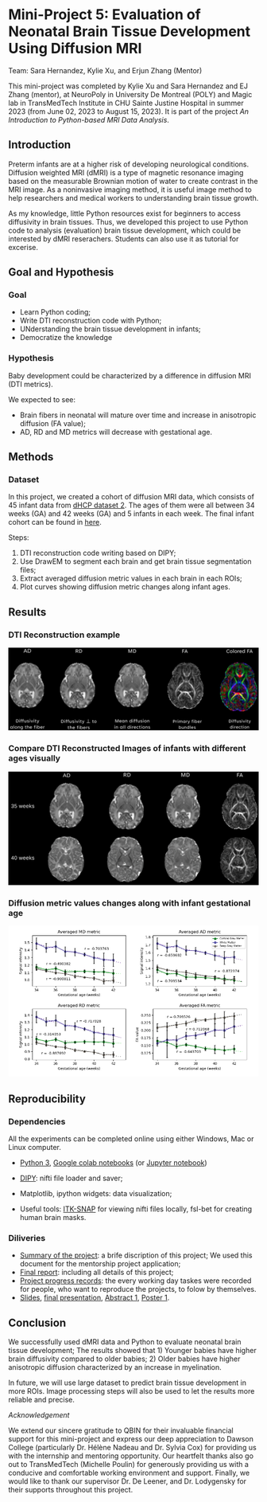 # Mini-Project 5: Evaluation of Neonatal Brain Tissue Development Using Diffusion MRI

Team: Sara Hernandez, Kylie Xu, and Erjun Zhang (Mentor)

This mini-project was  completed by Kylie Xu and Sara Hernandez and EJ Zhang (mentor), at NeuroPoly in University De Montreal (POLY) and Magic lab in TransMedTech Institute in CHU Sainte Justine Hospital in summer 2023 (from June 02, 2023 to August 15, 2023). It is part of the project *An Introduction to Python-based MRI Data Analysis*.

## Introduction
Preterm infants are at a higher risk of developing neurological conditions. Diffusion weighted MRI (dMRI) is a type of magnetic resonance imaging based on the measurable Brownian motion of water to create contrast in the MRI image. As a noninvasive imaging method, it is useful image method to help researchers and medical workers to understanding brain tissue growth.

As my knowledge, little Python resources exist for beginners to access diffusivity in brain tissues. Thus, we developed this project to use Python code to analysis (evaluation) brain tissue development, which could be interested by dMRI reserachers. Students can also use it as tutorial for excerise. 

## Goal and Hypothesis
### Goal
* Learn Python coding;
* Write DTI reconstruction code with Python;
* UNderstanding the brain tissue development in infants;
* Democratize the knowledge
### Hypothesis
Baby development could be characterized by a difference in diffusion MRI (DTI metrics).

We expected to see:
* Brain fibers in neonatal will mature over time and increase in anisotropic diffusion (FA value);
* AD, RD and MD metrics will decrease with gestational age.

## Methods

### Dataset
In this project, we created a cohort of diffusion MRI data, which consists of $45$ infant data from [dHCP dataset 2](http://www.developingconnectome.org/data-release/second-data-release/). The ages of them were all between $34$ weeks (GA) and $42$ weeks (GA) and $5$ infants in each week. The final infant cohort can be found in [here](./data/Baby_sublist_45.xlsx).

Steps:

1. DTI reconstruction code writing based on DIPY;
2. Use DrawEM to segment each brain and get brain tissue segmentation files;
3. Extract averaged diffusion metric values in each brain in each ROIs;
4. Plot curves showing diffusion metric changes along infant ages. 

## Results
### DTI Reconstruction example
![DTI Reconstruction](./images/Result_dti_reconstruction_figure.png)
### Compare DTI Reconstructed Images of infants with different ages visually
![DTI metric maps comparasion](./images/Compare_dti_metrics_figure.png)
### Diffusion metric values changes along with infant gestational age
![Results](./images/Result_figure_1.png)
## Reproducibility
### Dependencies
All the experiments can be completed online using either Windows, Mac or Linux computer.
* [Python 3](https://dti-tk.sourceforge.net/pmwiki/pmwiki.php?n=Main.HomePage), [Google colab notebooks](https://colab.research.google.com/) (or [Jupyter notebook](https://jupyter.org/))

* [DIPY](https://dipy.org/): nifti file loader and saver;
* Matplotlib, ipython widgets: data visualization;
* Useful tools: [ITK-SNAP](http://www.itksnap.org/pmwiki/pmwiki.php) for viewing nifti files locally, fsl-bet for creating human brain masks.

### Diliveries
* [Summary of the project](./documents/MiniProject_5_Summary_of_project.pdf): a brife discription of this project; We used this document for the mentorship project application;
* [Final report](./documents/MiniProject_5_Report.pdf): including all details of this project;
* [Project progress records](./documents/Progress_records_of_the_project.pdf): the every working day taskes were recorded for people, who want to reproduce the projects, to folow by themselves.
* [Slides](./documents/MiniProject_5_Slides_at_CHUSJ.pdf), [final presentation](./documents/MiniProject_5_Presentation_at_CHUSJ.mp4), [Abstract 1](./documents/MiniProject_5_abstract1.pdf), [Poster 1](./documents/20230929_Kylie_Evaluation_of_Neonatal_Brain_Tissue_Deve_using_dMRI.pdf).


## Conclusion
We successfully used dMRI data and Python to evaluate neonatal brain tissue development; The results showed that 1) Younger babies have higher brain diffusivity compared to older babies; 2) Older babies have higher anisotropic diffusion characterized by an increase in myelination.

In future, we will use large dataset to predict brain tissue development in more ROIs. Image processing steps will also be used to let the results more reliable and precise.

*Acknowledgement*

We extend our sincere gratitude to QBIN for their invaluable financial support for this mini-project and express our deep appreciation to Dawson College (particularly Dr. Hélène Nadeau and Dr. Sylvia Cox) for providing us with the internship and mentoring opportunity. Our heartfelt thanks also go out to TransMedTech (Michelle Poulin) for generously providing us with a conducive and comfortable working environment and support. Finally, we would like to thank our supervisor Dr. De Leener, and Dr. Lodygensky for their supports throughout this project.


